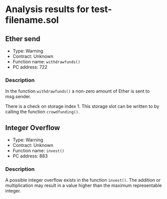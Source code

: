 # Analysis results for test-filename.sol

## Ether send

- Type: Warning
- Contract: Unknown
- Function name: `withdrawfunds()`
- PC address: 722

### Description

In the function `withdrawfunds()` a non-zero amount of Ether is sent to msg.sender.

There is a check on storage index 1. This storage slot can be written to by calling the function `crowdfunding()`.

## Integer Overflow

- Type: Warning
- Contract: Unknown
- Function name: `invest()`
- PC address: 883

### Description

A possible integer overflow exists in the function `invest()`.
The addition or multiplication may result in a value higher than the maximum representable integer.
